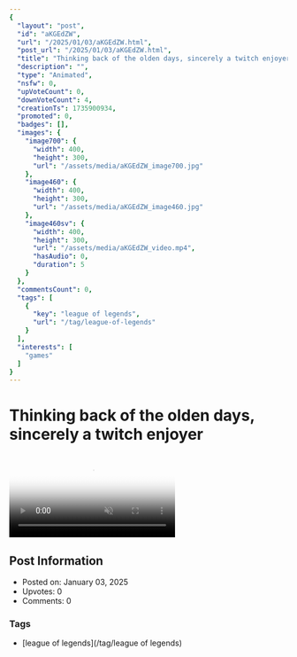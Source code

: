 ```yaml
---
{
  "layout": "post",
  "id": "aKGEdZW",
  "url": "/2025/01/03/aKGEdZW.html",
  "post_url": "/2025/01/03/aKGEdZW.html",
  "title": "Thinking back of the olden days, sincerely a twitch enjoyer",
  "description": "",
  "type": "Animated",
  "nsfw": 0,
  "upVoteCount": 0,
  "downVoteCount": 4,
  "creationTs": 1735900934,
  "promoted": 0,
  "badges": [],
  "images": {
    "image700": {
      "width": 400,
      "height": 300,
      "url": "/assets/media/aKGEdZW_image700.jpg"
    },
    "image460": {
      "width": 400,
      "height": 300,
      "url": "/assets/media/aKGEdZW_image460.jpg"
    },
    "image460sv": {
      "width": 400,
      "height": 300,
      "url": "/assets/media/aKGEdZW_video.mp4",
      "hasAudio": 0,
      "duration": 5
    }
  },
  "commentsCount": 0,
  "tags": [
    {
      "key": "league of legends",
      "url": "/tag/league-of-legends"
    }
  ],
  "interests": [
    "games"
  ]
}
---
```


# Thinking back of the olden days, sincerely a twitch enjoyer

<video controls playsinline loop muted poster="/assets/media/aKGEdZW_image460.jpg">
  <source src="/assets/media/aKGEdZW_video.mp4" type="video/mp4">
  Your browser does not support the video tag.
</video>

## Post Information

- Posted on: January 03, 2025
- Upvotes: 0
- Comments: 0

### Tags

- [league of legends](/tag/league of legends)

